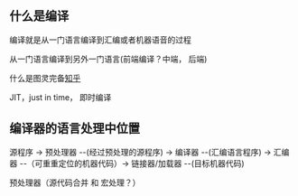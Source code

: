 
## 什么是编译

编译就是从一门语言编译到汇编或者机器语音的过程

从一门语言编译到另外一门语言(前端编译？中端， 后端)

什么是图灵完备[知乎](https://www.zhihu.com/question/20115374/answer/288346717)

JIT，just in time， 即时编译

## 编译器的语言处理中位置

源程序 -> 预处理器 --(经过预处理的源程序) -> 编译器 --(汇编语言程序) -> 汇编器 --（可重重定位的机器代码）-> 链接器/加载器 --(目标机器代码)

预处理器（源代码合并 和 宏处理？）


